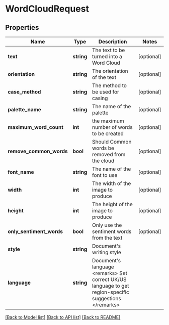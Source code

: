 # WordCloudRequest

## Properties
Name | Type | Description | Notes
------------ | ------------- | ------------- | -------------
**text** | **string** | The text to be turned into a Word Cloud | [optional] 
**orientation** | **string** | The orientation of the text | [optional] 
**case_method** | **string** | The method to be used for casing | [optional] 
**palette_name** | **string** | The name of the palette | [optional] 
**maximum_word_count** | **int** | the maximum number of words to be created | [optional] 
**remove_common_words** | **bool** | Should Common words be removed from the cloud | [optional] 
**font_name** | **string** | The name of the font to use | [optional] 
**width** | **int** | The width of the image to produce | [optional] 
**height** | **int** | The height of the image to produce | [optional] 
**only_sentiment_words** | **bool** | Only use the sentiment words from the text | [optional] 
**style** | **string** | Document&#39;s writing style | 
**language** | **string** | Document&#39;s language  &lt;remarks&gt;  Set correct UK/US language to get region-specific suggestions  &lt;/remarks&gt; | 

[[Back to Model list]](../README.md#documentation-for-models) [[Back to API list]](../README.md#documentation-for-api-endpoints) [[Back to README]](../README.md)


